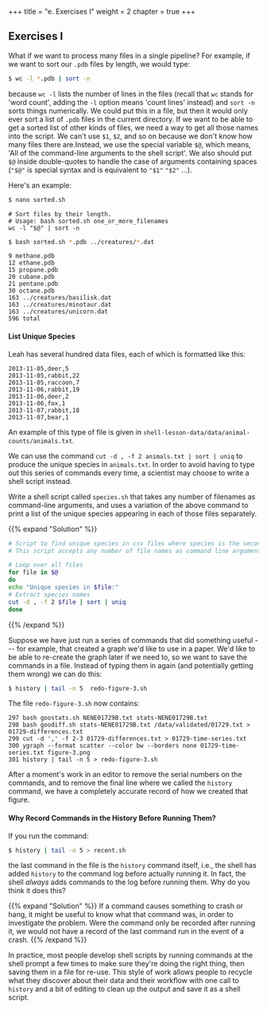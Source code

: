 +++
title = "e. Exercises I"
weight = 2
chapter = true
+++

## Exercises I

What if we want to process many files in a single pipeline?
For example, if we want to sort our `.pdb` files by length, we would type:

```Bash
$ wc -l *.pdb | sort -n
```

because `wc -l` lists the number of lines in the files
(recall that `wc` stands for 'word count', adding the `-l` option means 'count lines' instead)
and `sort -n` sorts things numerically. We could put this in a file,
but then it would only ever sort a list of `.pdb` files in the current directory.
If we want to be able to get a sorted list of other kinds of files,
we need a way to get all those names into the script. We can't use `$1`, `$2`, and so on
because we don't know how many files there are.Instead, we use the special variable `$@`,
which means, 'All of the command-line arguments to the shell script'.
We also should put `$@` inside double-quotes to handle the case of arguments containing spaces
(`"$@"` is special syntax and is equivalent to `"$1"` `"$2"` ...).

Here's an example:

```Bash
$ nano sorted.sh
```

```
# Sort files by their length.
# Usage: bash sorted.sh one_or_more_filenames
wc -l "$@" | sort -n
```

```Bash
$ bash sorted.sh *.pdb ../creatures/*.dat
```

~~~
9 methane.pdb
12 ethane.pdb
15 propane.pdb
20 cubane.pdb
21 pentane.pdb
30 octane.pdb
163 ../creatures/basilisk.dat
163 ../creatures/minotaur.dat
163 ../creatures/unicorn.dat
596 total
~~~

#### List Unique Species

Leah has several hundred data files, each of which is formatted like this:

~~~
2013-11-05,deer,5
2013-11-05,rabbit,22
2013-11-05,raccoon,7
2013-11-06,rabbit,19
2013-11-06,deer,2
2013-11-06,fox,1
2013-11-07,rabbit,18
2013-11-07,bear,1
~~~

An example of this type of file is given in `shell-lesson-data/data/animal-counts/animals.txt`.

We can use the command `cut -d , -f 2 animals.txt | sort | uniq` to produce
the unique species in `animals.txt`.
In order to avoid having to type out this series of commands every time,
a scientist may choose to write a shell script instead.

Write a shell script called `species.sh` that takes any number of
filenames as command-line arguments, and uses a variation of the above command
to print a list of the unique species appearing in each of those files separately.

{{% expand "Solution" %}}

```Bash
# Script to find unique species in csv files where species is the second data field
# This script accepts any number of file names as command line arguments

# Loop over all files
for file in $@
do
echo "Unique species in $file:"
# Extract species names
cut -d , -f 2 $file | sort | uniq
done
```
{{% /expand %}}


Suppose we have just run a series of commands that did something useful --- for example,
that created a graph we'd like to use in a paper. We'd like to be able to re-create the graph later if we need to, so we want to save the commands in a file. Instead of typing them in again
(and potentially getting them wrong) we can do this:

```Bash
$ history | tail -n 5  redo-figure-3.sh
```

The file `redo-figure-3.sh` now contains:

~~~
297 bash goostats.sh NENE01729B.txt stats-NENE01729B.txt
298 bash goodiff.sh stats-NENE01729B.txt /data/validated/01729.txt > 01729-differences.txt
299 cut -d ',' -f 2-3 01729-differences.txt > 01729-time-series.txt
300 ygraph --format scatter --color bw --borders none 01729-time-series.txt figure-3.png
301 history | tail -n 5 > redo-figure-3.sh
~~~

After a moment's work in an editor to remove the serial numbers on the commands,
and to remove the final line where we called the `history` command,
we have a completely accurate record of how we created that figure.

#### Why Record Commands in the History Before Running Them?

If you run the command:

```Bash
$ history | tail -n 5 > recent.sh
```

the last command in the file is the `history` command itself, i.e.,
the shell has added `history` to the command log before actually
running it. In fact, the shell *always* adds commands to the log
before running them. Why do you think it does this?

{{% expand "Solution" %}}
If a command causes something to crash or hang, it might be useful
to know what that command was, in order to investigate the problem.
Were the command only be recorded after running it, we would not
have a record of the last command run in the event of a crash.
{{% /expand %}}

In practice, most people develop shell scripts by running commands at the shell prompt a few times
to make sure they're doing the right thing, then saving them in a file for re-use. This style of work allows people to recycle what they discover about their data and their workflow with one call to `history` and a bit of editing to clean up the output and save it as a shell script.
